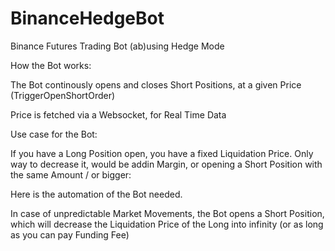 # BinanceHedgeBot
Binance Futures Trading Bot (ab)using Hedge Mode


How the Bot works:

The Bot continously opens and closes Short Positions, at a given Price (TriggerOpenShortOrder)

Price is fetched via a Websocket, for Real Time Data

Use case for the Bot:


If you have a Long Position open, you have a fixed Liquidation Price. Only way to decrease it, would be addin Margin, or opening a Short Position with the same Amount / or bigger: 

Here is the automation of the Bot needed.

In case of unpredictable Market Movements, the Bot opens a Short Position, which will decrease the Liquidation Price of the Long into infinity (or as long as you can pay Funding Fee)







